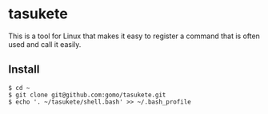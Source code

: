 # tasukete

This is a tool for Linux that makes it easy to register a command that is often used and call it easily.

## Install

```
$ cd ~
$ git clone git@github.com:gomo/tasukete.git
$ echo '. ~/tasukete/shell.bash' >> ~/.bash_profile
```